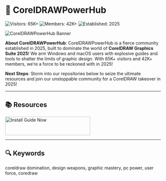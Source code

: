 # 🎨 CorelDRAWPowerHub

![Visitors: 65K+](https://img.shields.io/badge/Visitors-65K+-ff9f43) ![Members: 42K+](https://img.shields.io/badge/Members-42K+-6ab04c) ![Established: 2025](https://img.shields.io/badge/Established-2025-ff9f43)

![CorelDRAWPowerHub Banner](https://i.ytimg.com/vi/PDw8zSAjg-o/hq720.jpg?sqp=-oaymwEhCK4FEIIDSFryq4qpAxMIARUAAAAAGAElAADIQj0AgKJD&rs=AOn4CLAii6P9oU2Btsvqb3yP7U7_Nch7oA)

**About CorelDRAWPowerHub**: CorelDRAWPowerHub is a fierce community established in 2025, built to dominate the world of **CorelDRAW Graphics Suite 2025**! We arm Windows and macOS users with explosive guides and tools to shatter the limits of graphic design. With 65K+ visitors and 42K+ members, we’re a force to be reckoned with in 2025!

**Next Steps**: Storm into our repositories below to seize the ultimate resources and join our unstoppable community for a CorelDRAW takeover in 2025!

---

## 📚 Resources

<a href="https://github.com/CorelDRAWPowerHub/CorelDRAW-MasterGuide" target="_blank">
  <img src="https://img.shields.io/badge/Explode_into_Guides-NOW-3498db" alt="Install Guide Now" width="275" height="60" style="border:none;">
</a>
  

---

## 🔍 Keywords

coreldraw domination, design weapons, graphic mastery, pc power, user force, coredraw
